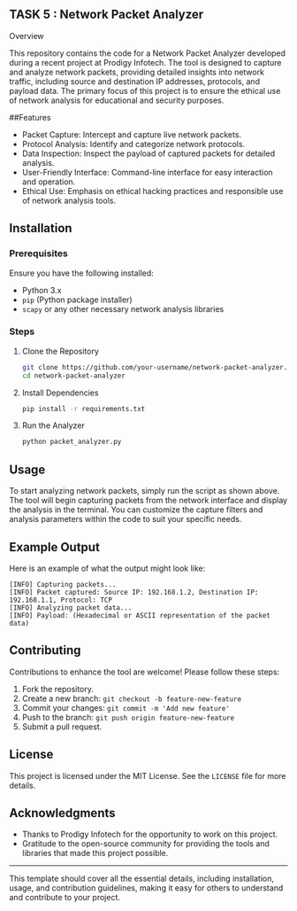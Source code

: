 ## TASK 5 : Network Packet Analyzer

Overview

This repository contains the code for a Network Packet Analyzer developed during a recent project at Prodigy Infotech. The tool is designed to capture and analyze network packets, providing detailed insights into network traffic, including source and destination IP addresses, protocols, and payload data. The primary focus of this project is to ensure the ethical use of network analysis for educational and security purposes.

##Features

- Packet Capture: Intercept and capture live network packets.
- Protocol Analysis: Identify and categorize network protocols.
- Data Inspection: Inspect the payload of captured packets for detailed analysis.
- User-Friendly Interface: Command-line interface for easy interaction and operation.
- Ethical Use: Emphasis on ethical hacking practices and responsible use of network analysis tools.

## Installation

### Prerequisites

Ensure you have the following installed:

- Python 3.x
- `pip` (Python package installer)
- `scapy` or any other necessary network analysis libraries

### Steps

1. Clone the Repository

   ```bash
   git clone https://github.com/your-username/network-packet-analyzer.git
   cd network-packet-analyzer
   ```

2. Install Dependencies

   ```bash
   pip install -r requirements.txt
   ```

3. Run the Analyzer

   ```bash
   python packet_analyzer.py
   ```

## Usage

To start analyzing network packets, simply run the script as shown above. The tool will begin capturing packets from the network interface and display the analysis in the terminal. You can customize the capture filters and analysis parameters within the code to suit your specific needs.

## Example Output

Here is an example of what the output might look like:

```
[INFO] Capturing packets...
[INFO] Packet captured: Source IP: 192.168.1.2, Destination IP: 192.168.1.1, Protocol: TCP
[INFO] Analyzing packet data...
[INFO] Payload: (Hexadecimal or ASCII representation of the packet data)
```

## Contributing

Contributions to enhance the tool are welcome! Please follow these steps:

1. Fork the repository.
2. Create a new branch: `git checkout -b feature-new-feature`
3. Commit your changes: `git commit -m 'Add new feature'`
4. Push to the branch: `git push origin feature-new-feature`
5. Submit a pull request.

## License

This project is licensed under the MIT License. See the `LICENSE` file for more details.

## Acknowledgments

- Thanks to Prodigy Infotech for the opportunity to work on this project.
- Gratitude to the open-source community for providing the tools and libraries that made this project possible.

---

This template should cover all the essential details, including installation, usage, and contribution guidelines, making it easy for others to understand and contribute to your project.
